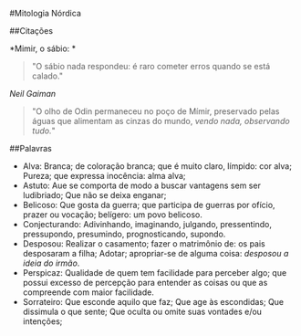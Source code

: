 #Mitologia Nórdica


##Citações

*Mimir, o sábio: *
> "O sábio nada respondeu: é raro cometer erros quando se está calado."

*Neil Gaiman*
> "O olho de Odin permaneceu no poço de Mímir, preservado pelas águas que alimentam as cinzas do mundo, _vendo nada, observando tudo._"


##Palavras

- Alva: Branca; de coloração branca; que é muito claro, límpido: cor alva; Pureza; que expressa inocência: alma alva;
- Astuto: Aue se comporta de modo a buscar vantagens sem ser ludibriado; Que não se deixa enganar;
- Belicoso: Que gosta da guerra; que participa de guerras por ofício, prazer ou vocação; belígero: um povo belicoso.
- Conjecturando: Adivinhando, imaginando, julgando, pressentindo, pressupondo, presumindo, prognosticando, supondo.
- Desposou: Realizar o casamento; fazer o matrimônio de: os pais desposaram a filha; Adotar; apropriar-se de alguma coisa: _desposou a ideia do irmão_.
- Perspicaz: Qualidade de quem tem facilidade para perceber algo; que possui excesso de percepção para entender as coisas ou que as compreende com maior facilidade.
- Sorrateiro: Que esconde aquilo que faz; Que age às escondidas; Que dissimula o que sente; Que oculta ou omite suas vontades e/ou intenções;
